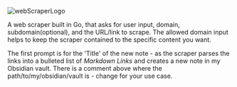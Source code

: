 ![webScraperLogo](https://github.com/operator-axel/web-scraper-go/assets/77085081/861bf66a-0747-478b-ac8a-d31fbb2f9a7a)

A web scraper built in Go, that asks for user input, domain, subdomain(optional), and the URL/link to scrape. 
The allowed domain input helps to keep the scraper contained to the specific content you want. 

The first prompt is for the 'Title' of the new note - as the scraper parses the links into a bulleted list of *Markdown Links* 
and creates a new note in my Obsidian vault. There is a comment above where the path/to/my/obsidian/vault is - change for your use case. 

